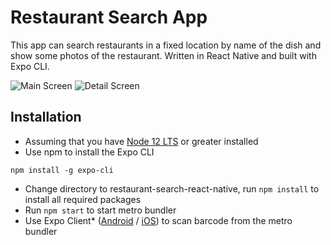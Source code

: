 # Restaurant Search App

This app can search restaurants in a fixed location by name of the dish and show some photos of the restaurant.
Written in React Native and built with Expo CLI.

![Main Screen](/screenshots/main.png)
![Detail Screen](/screenshots/detail.png)

## Installation
* Assuming that you have [Node 12 LTS](https://nodejs.org/en) or greater installed
* Use npm to install the Expo CLI
```
npm install -g expo-cli
```
* Change directory to restaurant-search-react-native, run `npm install` to install all required packages
* Run `npm start` to start metro bundler
* Use Expo Client* ([Android](https://play.google.com/store/apps/details?id=host.exp.exponent&referrer=www) / [iOS](https://apps.apple.com/app/apple-store/id982107779)) to scan barcode from the metro bundler
